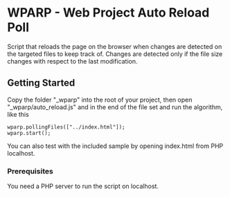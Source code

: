 # WPARP - Web Project Auto Reload Poll
Script that reloads the page on the browser when changes are detected on the targeted files to keep track of. Changes are detected only if the file size changes with respect to the last modification.

## Getting Started
Copy the folder "_wparp" into the root of your project, then open "_wparp/auto_reload.js" and in the end of the file set and run the algorithm, like this

```
wparp.pollingFiles(["../index.html"]);
wparp.start();
```

You can also test with the included sample by opening index.html from PHP localhost.

### Prerequisites
You need a PHP server to run the script on localhost.
